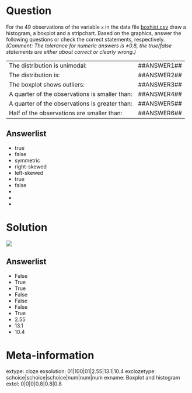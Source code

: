 


Question
========
For the 49 observations of the variable `x` in the data file
[boxhist.csv](boxhist.csv) draw a histogram, a boxplot and a stripchart.
Based on the graphics, answer the following questions or check the correct
statements, respectively. _(Comment: The tolerance for numeric answers is
$\pm0.8$, the true/false statements are either about correct or clearly wrong.)_

|                                                   |             |
|:--------------------------------------------------|:------------|
| The distribution is unimodal: 		    | ##ANSWER1## |
| The distribution is:  			    | ##ANSWER2## |
| The boxplot shows outliers:			    | ##ANSWER3## |
| A quarter of the observations is smaller than:    | ##ANSWER4## |
| A quarter of the observations is greater than:    | ##ANSWER5## |
| Half of the observations are smaller than: | ##ANSWER6## |

Answerlist
----------
* true
* false
* symmetric
* right-skewed
* left-skewed
* true
* false
* 
* 
* 


Solution
========

![](boxplot_hist-1.svg)

Answerlist
----------
* False
* True
* True
* False
* False
* False
* True
* 2.55
* 13.1
* 10.4


Meta-information
================
extype: cloze
exsolution: 01|100|01|2.55|13.1|10.4
exclozetype: schoice|schoice|schoice|num|num|num
exname: Boxplot and histogram
extol: 0|0|0|0.8|0.8|0.8
